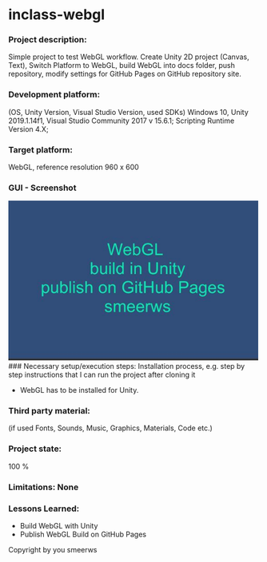 # inclass-webgl

### Project description: 
Simple project to test WebGL workflow. 
Create Unity 2D project (Canvas, Text), Switch Platform to WebGL, build WebGL into docs folder, push repository, modify settings for GitHub Pages on GitHub repository site. 

### Development platform: 
(OS, Unity Version, Visual Studio Version, used SDKs)
Windows 10, Unity 2019.1.14f1, Visual Studio Community 2017 v 15.6.1; Scripting Runtime Version 4.X;

### Target platform: 
WebGL, reference resolution 960 x 600 

### GUI - Screenshot 
<div>
<img src = "./Screenshots/sc-webgl.jpg" width = "500">
</div>
### Necessary setup/execution steps: 
Installation process, e.g. step by step instructions that I can run the project after cloning it

* WebGL has to be installed for Unity. 

### Third party material: 
(if used Fonts, Sounds, Music, Graphics, Materials, Code etc.)

### Project state: 
100 %

### Limitations: None 

### Lessons Learned: 
* Build WebGL with Unity
* Publish WebGL Build on GitHub Pages

Copyright by you smeerws
